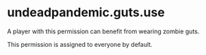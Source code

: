 # undeadpandemic.guts.use

A player with this permission can benefit from wearing zombie guts.

This permission is assigned to everyone by default.
